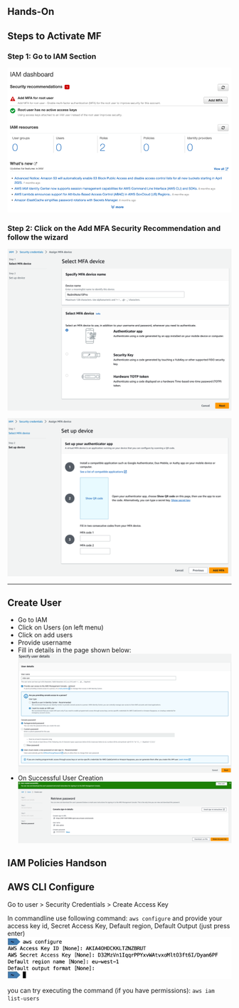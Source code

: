 ## Hands-On

## Steps to Activate MF

### Step 1: Go to IAM Section

![IAM MF Root](.IAM_images/IAM-MF-Root.png)

### Step 2: Click on the Add MFA Security Recommendation and follow the wizard

![MF-App Setup](.IAM_images/MF-APP-SETUP.png)

![SCAN QR MF](.IAM_images/ScanQRforMF.png)

---

## Create User

* Go to IAM
* Click on Users (on left menu)
* Click on add users
* Provide username
* Fill in details in the page shown below:
  ![](.IAM-Handson_images/Specify-User-Details.png)
* On Successful User Creation
  ![](.IAM-Handson_images/User-Created-Successfully.png)

## IAM Policies Handson

## AWS CLI Configure

Go to user > Security Credentials > Create Access Key

In commandline use following command:
`aws configure` and provide your access key id, Secret Access Key, Default region, Default Output (just press enter)
![](.IAM-Handson_images/aws-configure.png)

you can try executing the command (if you have permissions): `aws iam list-users`



